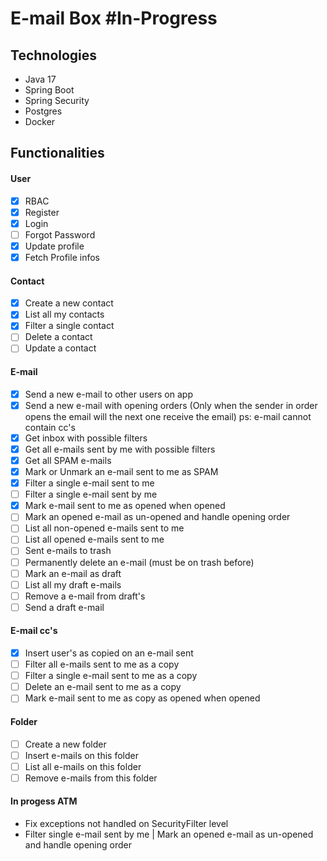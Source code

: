 # E-mail Box #In-Progress

## Technologies

- Java 17
- Spring Boot
- Spring Security
- Postgres
- Docker

## Functionalities

#### User

- [x] RBAC
- [x] Register
- [x] Login
- [ ] Forgot Password
- [x] Update profile
- [x] Fetch Profile infos

#### Contact

- [x] Create a new contact
- [x] List all my contacts
- [x] Filter a single contact
- [ ] Delete a contact
- [ ] Update a contact

#### E-mail

- [x] Send a new e-mail to other users on app
- [x] Send a new e-mail with opening orders (Only when the sender in order opens the email will the next one receive the
  email) ps: e-mail cannot contain cc's
- [x] Get inbox with possible filters
- [x] Get all e-mails sent by me with possible filters
- [x] Get all SPAM e-mails
- [x] Mark or Unmark an e-mail sent to me as SPAM
- [x] Filter a single e-mail sent to me
- [ ] Filter a single e-mail sent by me
- [x] Mark e-mail sent to me as opened when opened
- [ ] Mark an opened e-mail as un-opened and handle opening order
- [ ] List all non-opened e-mails sent to me
- [ ] List all opened e-mails sent to me
- [ ] Sent e-mails to trash
- [ ] Permanently delete an e-mail (must be on trash before)
- [ ] Mark an e-mail as draft
- [ ] List all my draft e-mails
- [ ] Remove a e-mail from draft's
- [ ] Send a draft e-mail

#### E-mail cc's

- [x] Insert user's as copied on an e-mail sent
- [ ] Filter all e-mails sent to me as a copy
- [ ] Filter a single e-mail sent to me as a copy
- [ ] Delete an e-mail sent to me as a copy
- [ ] Mark e-mail sent to me as copy as opened when opened

#### Folder

- [ ] Create a new folder
- [ ] Insert e-mails on this folder
- [ ] List all e-mails on this folder
- [ ] Remove e-mails from this folder

#### In progess ATM

- Fix exceptions not handled on SecurityFilter level
- Filter single e-mail sent by me | Mark an opened e-mail as un-opened and handle opening order